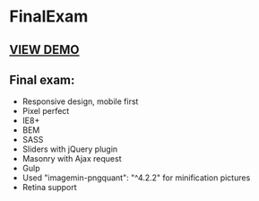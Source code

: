 # FinalExam
<h2><a href="https://kathrinkozieva.github.io/">VIEW DEMO</a></h2>
<h2>Final exam:</h2>
<ul>
	<li>Responsive design, mobile first</li>
	<li>Pixel perfect</li>
	<li>IE8+</li>
	<li>BEM</li>
	<li>SASS</li>
	<li>Sliders with jQuery plugin</li>
	<li>Masonry with Ajax request</li>
	<li>Gulp</li>
	<li>Used "imagemin-pngquant": "^4.2.2" for minification pictures</li>
	<li>Retina support</li>
</ul>